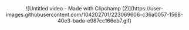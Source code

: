 <div id="header" align="center">
  ![Untitled video - Made with Clipchamp (2)](https://user-images.githubusercontent.com/104202701/223069606-c36a0057-1568-40e3-bada-e987cc166eb7.gif)
</div>

